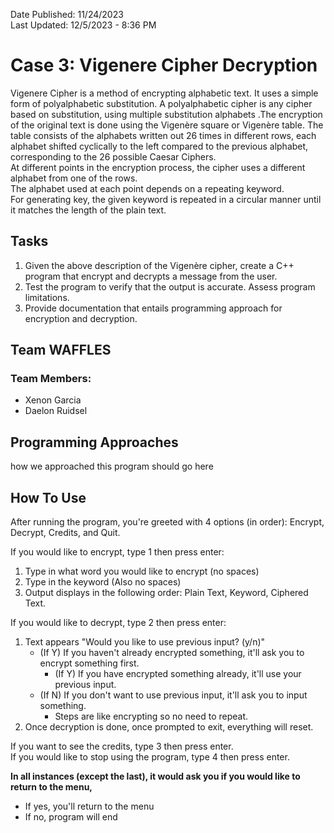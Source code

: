 Date Published: 11/24/2023 <br />
Last Updated: 12/5/2023 - 8:36 PM
# Case 3: Vigenere Cipher Decryption
Vigenere Cipher is a method of encrypting alphabetic text. It uses a simple form of polyalphabetic
substitution. A polyalphabetic cipher is any cipher based on substitution, using multiple substitution
alphabets .The encryption of the original text is done using the Vigenère square or Vigenère table.
The table consists of the alphabets written out 26 times in different rows, each alphabet shifted
cyclically to the left compared to the previous alphabet, corresponding to the 26 possible Caesar
Ciphers. <br />
At different points in the encryption process, the cipher uses a different alphabet from one of the rows. <br />
The alphabet used at each point depends on a repeating keyword. <br />
For generating key, the given keyword is repeated in a circular manner until it matches the length of the
plain text.

## Tasks
1. Given the above description of the Vigenère cipher, create a C++ program that encrypt and
decrypts a message from the user.
2. Test the program to verify that the output is accurate. Assess program limitations.
3. Provide documentation that entails programming approach for encryption and decryption.

## Team WAFFLES
### Team Members:
- Xenon Garcia
- Daelon Ruidsel

## Programming Approaches
how we approached this program should go here

## How To Use
After running the program, you're greeted with 4 options (in order): Encrypt, Decrypt, Credits, and Quit. <br />

If you would like to encrypt, type 1 then press enter: <br />
1) Type in what word you would like to encrypt (no spaces)
2) Type in the keyword (Also no spaces)
3) Output displays in the following order: Plain Text, Keyword, Ciphered Text.

If you would like to decrypt, type 2 then press enter: <br />
1) Text appears "Would you like to use previous input? (y/n)"
   - (If Y) If you haven't already encrypted something, it'll ask you to encrypt something first.
      - (If Y) If you have encrypted something already, it'll use your previous input.
   - (If N) If you don't want to use previous input, it'll ask you to input something.
      - Steps are like encrypting so no need to repeat.
2) Once decryption is done, once prompted to exit, everything will reset.

If you want to see the credits, type 3 then press enter. <br />
If you would like to stop using the program, type 4 then press enter. <br />

**In all instances (except the last), it would ask you if you would like to return to the menu,**
   - If yes, you'll return to the menu
   - If no, program will end
